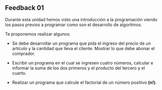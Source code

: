 ## Feedback 01

Durante esta unidad hemos visto una introducción a la programación
viendo los pasos previos a programar como son el desarrollo de algoritmos. 

Te proponemos realizar algunos:

-  Se debe desarrollar un programa que pida el ingreso del precio
de un artículo y la cantidad que lleva el cliente. Mostrar lo que debe abonar el comprador.

-  Escribir un programa en el cual se ingresen cuatro números,
calcular e informar la suma de los dos primeros y el producto del tercero y el cuarto.

- Realizar un  programa que calcule  el factorial de un  número positivo **(n!)**.